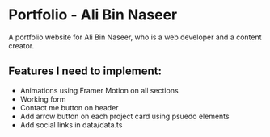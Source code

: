 # Portfolio - Ali Bin Naseer

A portfolio website for Ali Bin Naseer, who is a web developer and a content creator.

## Features I need to implement:

- Animations using Framer Motion on all sections
- Working form
- Contact me button on header
- Add arrow button on each project card using psuedo elements
- Add social links in data/data.ts
